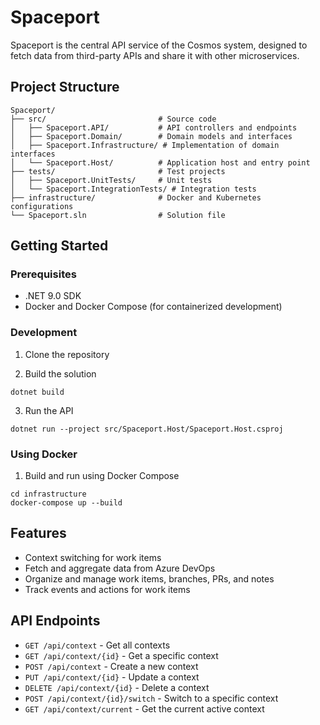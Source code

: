 # Spaceport

Spaceport is the central API service of the Cosmos system, designed to fetch data from third-party APIs and share it with other microservices.

## Project Structure

```
Spaceport/
├── src/                         # Source code
│   ├── Spaceport.API/           # API controllers and endpoints
│   ├── Spaceport.Domain/        # Domain models and interfaces
│   ├── Spaceport.Infrastructure/ # Implementation of domain interfaces
│   └── Spaceport.Host/          # Application host and entry point
├── tests/                       # Test projects
│   ├── Spaceport.UnitTests/     # Unit tests
│   └── Spaceport.IntegrationTests/ # Integration tests
├── infrastructure/              # Docker and Kubernetes configurations
└── Spaceport.sln                # Solution file
```

## Getting Started

### Prerequisites

- .NET 9.0 SDK
- Docker and Docker Compose (for containerized development)

### Development

1. Clone the repository

2. Build the solution
```
dotnet build
```

3. Run the API
```
dotnet run --project src/Spaceport.Host/Spaceport.Host.csproj
```

### Using Docker

1. Build and run using Docker Compose
```
cd infrastructure
docker-compose up --build
```

## Features

- Context switching for work items
- Fetch and aggregate data from Azure DevOps
- Organize and manage work items, branches, PRs, and notes
- Track events and actions for work items

## API Endpoints

- `GET /api/context` - Get all contexts
- `GET /api/context/{id}` - Get a specific context
- `POST /api/context` - Create a new context
- `PUT /api/context/{id}` - Update a context
- `DELETE /api/context/{id}` - Delete a context
- `POST /api/context/{id}/switch` - Switch to a specific context
- `GET /api/context/current` - Get the current active context
